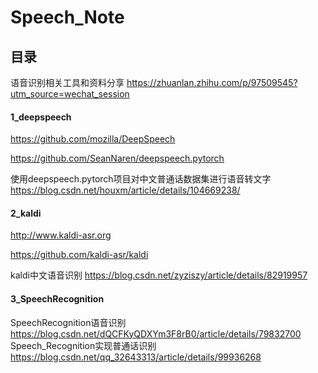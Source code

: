 # Speech_Note
 
## 目录

语音识别相关工具和资料分享 https://zhuanlan.zhihu.com/p/97509545?utm_source=wechat_session

#### 1_deepspeech

https://github.com/mozilla/DeepSpeech

https://github.com/SeanNaren/deepspeech.pytorch

使用deepspeech.pytorch项目对中文普通话数据集进行语音转文字 https://blog.csdn.net/houxm/article/details/104669238/

#### 2_kaldi

http://www.kaldi-asr.org

https://github.com/kaldi-asr/kaldi

kaldi中文语音识别 https://blog.csdn.net/zyziszy/article/details/82919957

#### 3_SpeechRecognition

SpeechRecognition语音识别 https://blog.csdn.net/dQCFKyQDXYm3F8rB0/article/details/79832700
Speech_Recognition实现普通话识别 https://blog.csdn.net/qq_32643313/article/details/99936268

